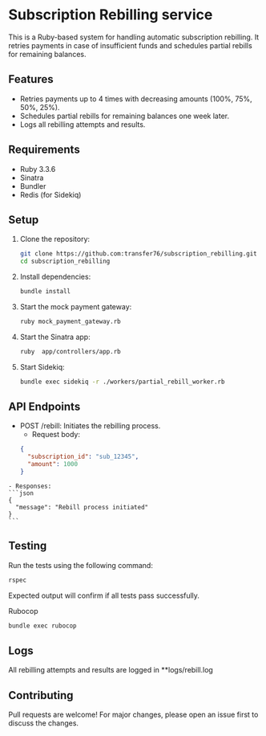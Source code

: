 # Subscription Rebilling service

This is a Ruby-based system for handling automatic subscription rebilling. It retries payments in case of insufficient funds and schedules partial rebills for remaining balances.

## Features
- Retries payments up to 4 times with decreasing amounts (100%, 75%, 50%, 25%).
- Schedules partial rebills for remaining balances one week later.
- Logs all rebilling attempts and results.

## Requirements
- Ruby 3.3.6
- Sinatra
- Bundler
- Redis (for Sidekiq)

## Setup
1. Clone the repository:
   ```bash
   git clone https://github.com:transfer76/subscription_rebilling.git
   cd subscription_rebilling
   ```
2. Install dependencies:
   ```bash
   bundle install
   ```
3. Start the mock payment gateway:
   ```bash
   ruby mock_payment_gateway.rb
   ```
4. Start the Sinatra app:
   ```bash
   ruby  app/controllers/app.rb
   ```
5. Start Sidekiq:
   ```bash
   bundle exec sidekiq -r ./workers/partial_rebill_worker.rb
   ```
## API Endpoints
   - POST /rebill: Initiates the rebilling process.
     - Request body:
     ```json
     {
       "subscription_id": "sub_12345",
       "amount": 1000
     }
     ```
    - Responses:
    ```json
    {
      "message": "Rebill process initiated"
    }
    ```
## Testing
Run the tests using the following command:
```bash
rspec
```
Expected output will confirm if all tests pass successfully.

Rubocop
```bash
bundle exec rubocop
```
## Logs
All rebilling attempts and results are logged in **logs/rebill.log

## Contributing
Pull requests are welcome! For major changes, please open an issue first to discuss the changes.
